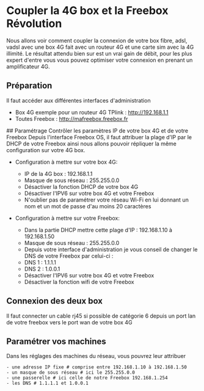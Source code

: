 # Coupler la 4G box et la Freebox Révolution
Nous allons voir comment coupler la connexion de votre box fibre, adsl, vadsl avec une box 4G fait avec un routeur 4G et une carte sim avec la 4G illimité.
Le résultat attendu bien sur est un vrai gain de débit, pour les plus expert d'entre vous vous pouvez optimiser votre connexion en prenant un amplificateur 4G.

## Préparation
Il faut accéder aux différentes interfaces d'administration
- Box 4G exemple pour un routeur 4G TPlink : http://192.168.1.1
- Toutes Freebox : http://mafreebox.freebox.fr


## Paramétrage
Contrôler les paramètres IP de votre box 4G et de votre Freebox
Depuis l'interface Freebox OS, il faut attribuer la plage d'IP par le DHCP de votre Freebox ainsi nous allons pouvoir répliquer la même configuration sur votre 4G box.

- Configuration à mettre sur votre box 4G:
    - IP de la 4G box : 192.168.1.1
    - Masque de sous réseau : 255.255.0.0
    - Désactiver la fonction DHCP de votre box 4G
    - Désactiver l'IPV6 sur votre box 4G et votre Freebox
    - N'oublier pas de paramétrer votre réseau Wi-Fi en lui donnant un nom et un mot de passe d'au moins 20 caractères

- Configuration à mettre sur votre Freebox:
    - Dans la partie DHCP mettre cette plage d'IP : 192.168.1.10 à 192.168.1.50
    - Masque de sous réseau : 255.255.0.0
    - Depuis votre interface d'administration je vous conseil de changer le DNS de votre Freebox par celui-ci :
    - DNS 1 : 1.1.1.1
    - DNS 2 : 1.0.0.1
    - Désactiver l'IPV6 sur votre box 4G et votre Freebox
    - Désactiver la fonction wifi de votre Freebox

## Connexion des deux box
Il faut connecter un cable rj45 si possible de catégorie 6 depuis un port lan de votre freebox vers le port wan de votre box 4G

## Paramétrer vos machines
Dans les réglages des machines du réseau, vous pouvrez leur attribuer

```console
- une adresse IP fixe # comprise entre 192.168.1.10 à 192.168.1.50
- un masque de sous réseau # ici le 255.255.0.0
- une passerelle # ici celle de notre Freebox 192.168.1.254
- les DNS # 1.1.1.1 et 1.0.0.1
```
